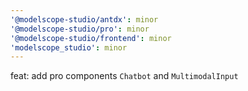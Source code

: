 ```yaml
---
'@modelscope-studio/antdx': minor
'@modelscope-studio/pro': minor
'@modelscope-studio/frontend': minor
'modelscope_studio': minor
---
```


feat: add pro components `Chatbot` and `MultimodalInput`
